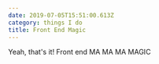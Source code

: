 ```yaml
---
date: 2019-07-05T15:51:00.613Z
category: things I do
title: Front End Magic
---
```

Yeah, that's it! Front end MA MA MA MAGIC
